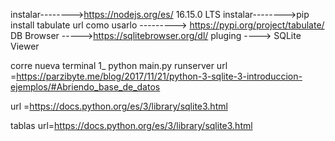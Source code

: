  instalar-------->https://nodejs.org/es/        16.15.0 LTS
 instalar-------->pip install tabulate
 url como usarlo ---------> https://pypi.org/project/tabulate/
 DB Browser ----->https://sqlitebrowser.org/dl/
 pluging     ----> SQLite Viewer


corre nueva terminal 
1_ python main.py runserver
 url =https://parzibyte.me/blog/2017/11/21/python-3-sqlite-3-introduccion-ejemplos/#Abriendo_base_de_datos
 
 url =https://docs.python.org/es/3/library/sqlite3.html

 tablas 
 url=https://docs.python.org/es/3/library/sqlite3.html